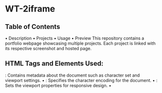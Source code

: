# WT-2iframe
## Table of Contents
• Description
• Projects
• Usage
• Preview
This repository contains a portfolio webpage showcasing multiple projects. Each project is linked with its respective screenshot and hosted page.
## HTML Tags and Elements Used:
<head>: Contains metadata about the document such as character set and viewport settings.
• <meta charset="UTF-8">: Specifies the character encoding for the document.
• <meta name="viewport" content="width=device-width, initial-scale=1.0">: Sets the viewport properties for responsive design.
• <title>: title tag Specifies the title of the document displayed in the browser tab.
• <body>: Contains the visible content of the webpage.
• <p>:  Paragraph defines a paragraph of text.
• <hr>:  hr tag Represents a thematic break or horizontal rule.
• <a>:  Anchor tag is used to Creates a hyperlink to another webpage.
• <img>: img is used to Embeds an image in the document.
• <iframe>: iFrame is used to Embeds another webpage within the current webpage.
  
## Projects
### Left panel
we have used iframe to provide the path to connect to pages.
![image](https://github.com/rajakhan017/WT-2iframe/assets/135150598/8ff13a3b-f428-4759-bd79-0ed54f4fb882)


### Project 1 - Resume
Description: A project displaying a resume webpage where we hve used different tags from .
![image](https://github.com/rajakhan017/WT-2iframe/assets/135150598/a4baf6f7-18b8-4428-b87e-d3b3dd921414)



### Project 2 - Photo Cat App
Description: An app displaying cat photos.
![image](https://github.com/rajakhan017/WT-2iframe/assets/135150598/8762f8e4-fc1d-4e09-b81f-4b008e7c2a8e)

### Project 3 - Form
Description: A project featuring a personal details form.
![image](https://github.com/rajakhan017/WT-2iframe/assets/135150598/b7b9e46a-aa0b-456a-9a7e-43323f5e8af5)



### Project 4 - Tribute Page
Description: A tribute page dedicated to a subject.
![image](https://github.com/rajakhan017/WT-2iframe/assets/135150598/5fc46462-86fe-4661-8b72-1200c68b9535)

### Preview
You can access the live preview of the webpage [here]https://rajakhan017.github.io/WT-2iframe/
